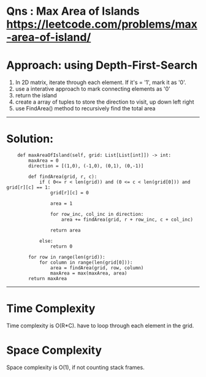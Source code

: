 # Qns : Max Area of Islands https://leetcode.com/problems/max-area-of-island/
# Approach: using Depth-First-Search
1) In 2D matrix, iterate through each element. If it's = '1', mark it as '0'.
2) use a interative approach to mark connecting elements as '0'
3) return the island
4) create a array of tuples to store the direction to visit, up down left right
5) use FindArea() method to recursively find the total area
---

# Solution:
```
    def maxAreaOfIsland(self, grid: List[List[int]]) -> int:
        maxArea = 0
        direction = [(1,0), (-1,0), (0,1), (0,-1)]

        def findArea(grid, r, c):
            if ( 0<= r < len(grid)) and (0 <= c < len(grid[0])) and grid[r][c] == 1:
                grid[r][c] = 0

                area = 1

                for row_inc, col_inc in direction:
                    area += findArea(grid, r + row_inc, c + col_inc)

                return area
            
            else:
                return 0

        for row in range(len(grid)):
            for column in range(len(grid[0])):
                area = findArea(grid, row, column)
                maxArea = max(maxArea, area)
        return maxArea
```
---

# Time Complexity
Time complexity is O(R*C). have to loop through each element in the grid.

# Space Complexity
Space complexity is O(1), if not counting stack frames.

